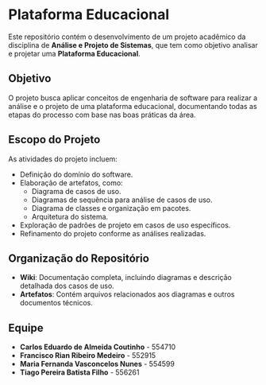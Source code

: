 # Plataforma Educacional

Este repositório contém o desenvolvimento de um projeto acadêmico da disciplina de **Análise e Projeto de Sistemas**, que tem como objetivo analisar e projetar uma **Plataforma Educacional**.

## Objetivo

O projeto busca aplicar conceitos de engenharia de software para realizar a análise e o projeto de uma plataforma educacional, documentando todas as etapas do processo com base nas boas práticas da área.

## Escopo do Projeto

As atividades do projeto incluem:

- Definição do domínio do software.
- Elaboração de artefatos, como:
  - Diagrama de casos de uso.
  - Diagramas de sequência para análise de casos de uso.
  - Diagrama de classes e organização em pacotes.
  - Arquitetura do sistema.
- Exploração de padrões de projeto em casos de uso específicos.
- Refinamento do projeto conforme as análises realizadas.

## Organização do Repositório

- **Wiki**: Documentação completa, incluindo diagramas e descrição detalhada dos casos de uso.
- **Artefatos**: Contém arquivos relacionados aos diagramas e outros documentos técnicos.

## Equipe

- **Carlos Eduardo de Almeida Coutinho** - 554710  
- **Francisco Rian Ribeiro Medeiro** - 552915  
- **Maria Fernanda Vasconcelos Nunes** - 554599  
- **Tiago Pereira Batista Filho** - 556261
